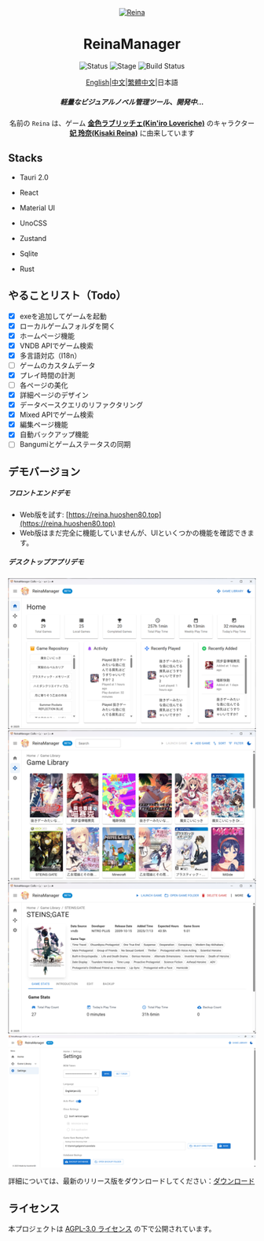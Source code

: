 <div align="center">
  <div style="width:200px">
    <a href="https://vndb.org/c64303">
      <img src="src-tauri/icons/reina.png" alt="Reina">
    </a>
  </div>

<h1>ReinaManager</h1>

![Status](https://img.shields.io/badge/status-active-brightgreen) ![Stage](https://img.shields.io/badge/stage-beta-blue) ![Build Status](https://github.com/huoshen80/ReinaManager/actions/workflows/build.yml/badge.svg)

<p align="center"><a href="./README.md">English</a>|<a href="./README.zh_CN.md">中文</a>|<a href="./README.zh_TW.md">繁體中文</a>|日本語</p>

<h5>軽量なビジュアルノベル管理ツール、開発中...</h5>

名前の `Reina` は、ゲーム <a href="https://vndb.org/v21852"><b>金色ラブリッチェ(Kin'iro Loveriche)</b></a> のキャラクター <a href="https://vndb.org/c64303"><b>妃 玲奈(Kisaki Reina)</b></a> に由来しています

</div>

## Stacks

- Tauri 2.0

- React

- Material UI

- UnoCSS

- Zustand

- Sqlite

- Rust


## やることリスト（Todo）

- [x] exeを追加してゲームを起動
- [x] ローカルゲームフォルダを開く
- [x] ホームページ機能
- [x] VNDB APIでゲーム検索
- [x] 多言語対応（I18n）
- [ ] ゲームのカスタムデータ
- [x] プレイ時間の計測
- [ ] 各ページの美化
- [x] 詳細ページのデザイン
- [x] データベースクエリのリファクタリング
- [x] Mixed APIでゲーム検索
- [x] 編集ページ機能
- [x] 自動バックアップ機能
- [ ] Bangumiとゲームステータスの同期

## デモバージョン

##### フロントエンドデモ
- Web版を試す: [https://reina.huoshen80.top](https://reina.huoshen80.top)
- Web版はまだ完全に機能していませんが、UIといくつかの機能を確認できます。

##### デスクトップアプリデモ

![ホーム](screenshots/home.png)
![ライブラリ](screenshots/library.png)
![詳細](screenshots/detail.png)
![設定](screenshots/setting.png)

詳細については、最新のリリース版をダウンロードしてください：[ダウンロード](https://github.com/huoshen80/ReinaManager/releases)

## ライセンス

本プロジェクトは [AGPL-3.0 ライセンス](https://github.com/huoshen80/ReinaManager#AGPL-3.0-1-ov-file) の下で公開されています。
